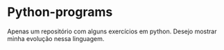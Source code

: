 # Python-programs
Apenas um repositório com alguns exercícios em python. Desejo mostrar minha evolução nessa linguagem.

